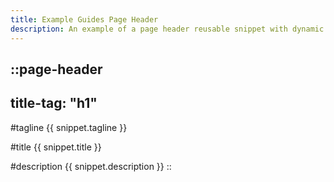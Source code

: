 ```yaml
---
title: Example Guides Page Header
description: An example of a page header reusable snippet with dynamic data.
---
```


<!--
Example Usage:

::snippet
---
name: "example-guides-page-header"
data:
  tagline: "Guides" # Optional tagline
  title: "Document APIs"
  description: "Discover best practices, tools, and examples to help developers understand and use your APIs with confidence."
---
::
-->

::page-header
---
title-tag: "h1"
---
#tagline
{{ snippet.tagline }}

#title
{{ snippet.title }}

#description
{{ snippet.description }}
::

